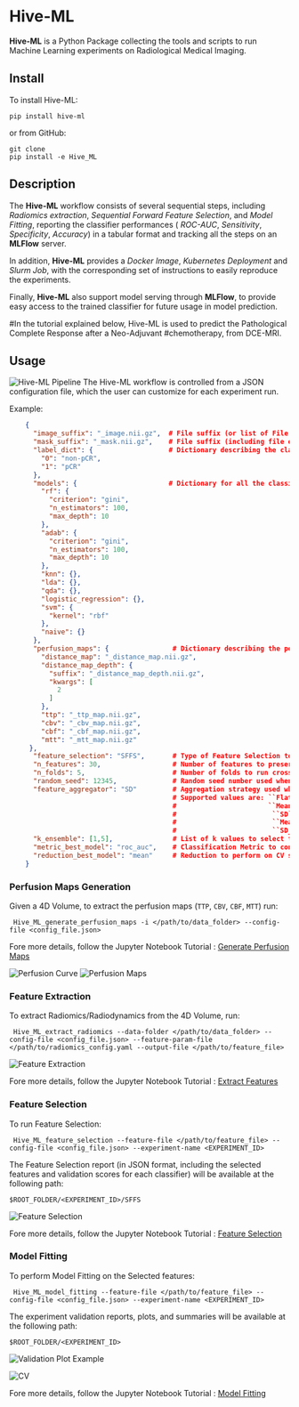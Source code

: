 # Hive-ML

**Hive-ML** is a Python Package collecting the tools and scripts to run Machine Learning experiments on Radiological
Medical Imaging.

## Install

To install Hive-ML:

```shell
pip install hive-ml
```

or from GitHub:

```shell
git clone 
pip install -e Hive_ML
```

## Description

The **Hive-ML** workflow consists of several sequential steps, including *Radiomics extraction*,
*Sequential Forward Feature Selection*, and *Model Fitting*, reporting the classifier performances ( *ROC-AUC*,
*Sensitivity*,
*Specificity*, *Accuracy*) in a tabular format and tracking all the steps on an **MLFlow** server.

In addition, **Hive-ML** provides a *Docker Image*, *Kubernetes Deployment* and *Slurm Job*,
with the corresponding set of instructions to easily reproduce the experiments.

Finally, **Hive-ML** also support model serving through **MLFlow**, to provide easy access to the trained classifier
for future usage in model prediction.

#In the tutorial explained below, Hive-ML is used to predict the Pathological Complete Response after a Neo-Adjuvant
#chemotherapy, from DCE-MRI.

## Usage

![Hive-ML Pipeline](images/Radiodynamics_pipeline.png "Hive-ML Pipeline")
The Hive-ML workflow is controlled from a JSON configuration file, which the user can customize for each experiment run.

Example:

```json
    {
      "image_suffix": "_image.nii.gz",  # File suffix (or list of File suffixes) of the files containing the image volume.
      "mask_suffix": "_mask.nii.gz",    # File suffix (including file extension) of the files containing the segmentation mask of the ROI.
      "label_dict": {                   # Dictionary describing the classes. The key-value pair contains the label value as key (starting from 0) and the class description as value.
        "0": "non-pCR",
        "1": "pCR"
      },
      "models": {                       # Dictionary for all the classifiers to evaluate. Each element includes the classifier class name and an additional dictionary with the kwargs to pass to the classifier object.
        "rf": {
          "criterion": "gini",
          "n_estimators": 100,
          "max_depth": 10
        },
        "adab": {
          "criterion": "gini",
          "n_estimators": 100,
          "max_depth": 10
        },
        "knn": {},
        "lda": {},
        "qda": {},
        "logistic_regression": {},
        "svm": {
          "kernel": "rbf"
        },
        "naive": {}
      },
      "perfusion_maps": {                # Dictionary describing the perfusion maps to extract. Each element includes the perfusion map name and the file suffix used to save the perfusion map.
        "distance_map": "_distance_map.nii.gz",
        "distance_map_depth": {
          "suffix": "_distance_map_depth.nii.gz",
          "kwargs": [
            2
          ]
        },
        "ttp": "_ttp_map.nii.gz",
        "cbv": "_cbv_map.nii.gz",
        "cbf": "_cbf_map.nii.gz",
        "mtt": "_mtt_map.nii.gz"
     },
      "feature_selection": "SFFS",       # Type of Feature Selection to perform. Supported values are SFFS and PCA .
      "n_features": 30,                  # Number of features to preserve when performing Feature Selection.
      "n_folds": 5,                      # Number of folds to run cross-validation.
      "random_seed": 12345,              # Random seed number used when randomizing events and actions.
      "feature_aggregator": "SD"         # Aggregation strategy used when extracting features in the 4D. 
                                         # Supported values are: ``Flat`` (no aggregation, all features are preserved),
                                         #                       ``Mean`` (Average over the 4-th dimension),
                                         #                        ``SD`` (Standard Deviation over the 4-th dimension),
                                         #                        ``Mean_Norm`` (Independent channel-normalization, followed by average over the 4-th dimension),
                                         #                        ``SD_Norm`` (Independent channel-normalization, followed by SD over the 4-th dimension)
      "k_ensemble": [1,5],               # List of k values to select top-k best models in ensembling.
      "metric_best_model": "roc_auc",    # Classification Metric to consider when determining the best models from CV results.
      "reduction_best_model": "mean"     # Reduction to perform on CV scores to determine the best models.
    }
```

### Perfusion Maps Generation

Given a 4D Volume, to extract the perfusion maps (``TTP``, ``CBV``, ``CBF``, ``MTT``) run:

```shell
 Hive_ML_generate_perfusion_maps -i </path/to/data_folder> --config-file <config_file.json>
```

Fore more details, follow the Jupyter Notebook
Tutorial : [Generate Perfusion Maps](tutorials/0-Generate_Perfusion_Maps.ipynb)

![Perfusion Curve](images/Perfusion_curve.png "Perfusion Curve")
![Perfusion Maps](images/PMaps.png "Perfusion Maps")

### Feature Extraction

To extract Radiomics/Radiodynamics from the 4D Volume, run:

```shell
 Hive_ML_extract_radiomics --data-folder </path/to/data_folder> --config-file <config_file.json> --feature-param-file </path/to/radiomics_config.yaml --output-file </path/to/feature_file> 
```

![Feature Extraction](images/Feature_Extraction.png "Feature Extraction")

Fore more details, follow the Jupyter Notebook Tutorial : [Extract Features](tutorials/1-Extract_Features.ipynb)

### Feature Selection

To run Feature Selection:

```shell
 Hive_ML_feature_selection --feature-file </path/to/feature_file> --config-file <config_file.json> --experiment-name <EXPERIMENT_ID>
```

The Feature Selection report (in JSON format, including the selected features and validation scores for each classifier)
will be available at the following path:

```
$ROOT_FOLDER/<EXPERIMENT_ID>/SFFS
```

![Feature Selection](images/FS_MF.png "Feature Selection")

Fore more details, follow the Jupyter Notebook Tutorial : [Feature Selection](tutorials/2-Feature_Selection.ipynb)

### Model Fitting

To perform Model Fitting on the Selected features:

```shell
 Hive_ML_model_fitting --feature-file </path/to/feature_file> --config-file <config_file.json> --experiment-name <EXPERIMENT_ID>
```

The experiment validation reports, plots, and summaries will be available at the following path:

```
$ROOT_FOLDER/<EXPERIMENT_ID>
```

![Validation Plot Example](images/Validation_Plot.png "Validation Plot Example")

![CV](images/CV.png "CV")

Fore more details, follow the Jupyter Notebook Tutorial : [Model Fitting](tutorials/3-Model_Fitting.ipynb)
